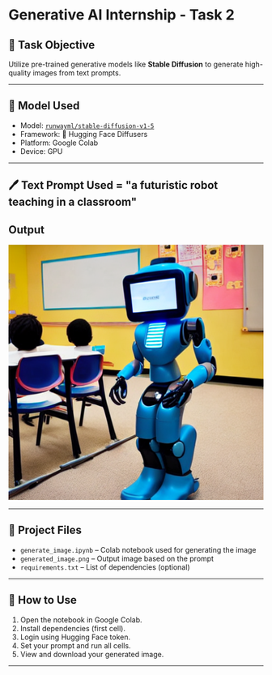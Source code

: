 # Generative AI Internship - Task 2

## 🎯 Task Objective
Utilize pre-trained generative models like **Stable Diffusion** to generate high-quality images from text prompts.

---

## 🧠 Model Used
- Model: [`runwayml/stable-diffusion-v1-5`](https://huggingface.co/runwayml/stable-diffusion-v1-5)
- Framework: 🤗 Hugging Face Diffusers
- Platform: Google Colab
- Device: GPU

---

## 🖊️ Text Prompt Used = "a futuristic robot teaching in a classroom"
##  Output
![Generated Image](generated_image.png)

---

## 📁 Project Files
- `generate_image.ipynb` – Colab notebook used for generating the image
- `generated_image.png` – Output image based on the prompt
- `requirements.txt` – List of dependencies (optional)

---

## 🚀 How to Use
1. Open the notebook in Google Colab.
2. Install dependencies (first cell).
3. Login using Hugging Face token.
4. Set your prompt and run all cells.
5. View and download your generated image.
---
